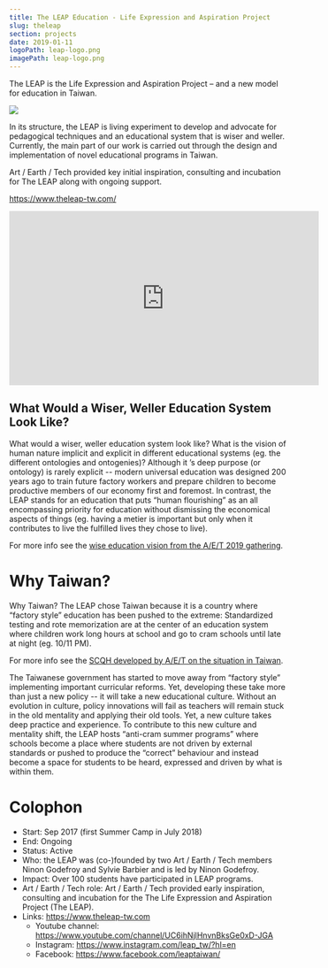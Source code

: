 ```yaml
---
title: The LEAP Education - Life Expression and Aspiration Project
slug: theleap
section: projects
date: 2019-01-11
logoPath: leap-logo.png
imagePath: leap-logo.png
---
```


The LEAP is the Life Expression and Aspiration Project – and a new model for education in Taiwan.

<img src="/images/leap-logo.png">

In its structure, the LEAP is living experiment to develop and advocate for pedagogical techniques and an educational system that is wiser and weller. Currently, the main part of our work is carried out through the design and implementation of novel educational programs in Taiwan.

Art / Earth / Tech provided key initial inspiration, consulting and incubation for The LEAP along with ongoing support.

<a href="https://www.theleap-tw.com/">https://www.theleap-tw.com/</a>

<iframe width="560" height="315" src="https://www.youtube.com/embed/07lwBN2EHgE" frameborder="0" allow="accelerometer; autoplay; encrypted-media; gyroscope; picture-in-picture" allowfullscreen></iframe>

## What Would a Wiser, Weller Education System Look Like?

What would a wiser, weller education system look like? What is the vision of human nature implicit and explicit in different educational systems (eg. the different ontologies and ontogenies)? Although it ’s deep purpose (or ontology) is rarely explicit -- modern universal education was designed 200 years ago to train future factory workers and prepare children to become productive members of our economy first and foremost. In contrast, the LEAP stands for an education that puts “human flourishing” as an all encompassing priority for education without dismissing  the economical aspects of things (eg.  having a metier is important but only when it contributes to live the fulfilled lives they chose to live).

For more info see the [wise education vision from the A/E/T 2019 gathering][wise-ed].

[wise-ed]: http://localhost:1313/2019/10/13/wise-education-gathering-2019/

# Why Taiwan?

Why Taiwan? The LEAP chose Taiwan because it is a country where “factory style” education has been pushed to the extreme: Standardized testing and rote memorization are at the center of an education system where children work long hours at school and go to cram schools until late at night (eg. 10/11 PM).

For more info see the [SCQH developed by A/E/T on the situation in Taiwan][scqh].

[scqh]: /2017/11/16/transforming-taiwan-education-with-a-leap/

The Taiwanese government has started to move away from “factory style”  implementing important curricular reforms. Yet, developing these take more than just a new policy -- it will take a new educational culture. Without an evolution in culture, policy innovations will fail as teachers will remain stuck in the old mentality and applying their old tools. Yet, a new culture takes deep practice and experience. To contribute to this new culture and mentality shift, the LEAP hosts “anti-cram summer programs” where schools become a place where students are not driven by external standards or pushed to produce the “correct” behaviour and instead become a space for students to be heard, expressed and driven by what is within them.

# Colophon

* Start: Sep 2017 (first Summer Camp in July 2018)
* End: Ongoing
* Status: Active
* Who: the LEAP was (co-)founded by two Art / Earth / Tech members Ninon Godefroy and Sylvie Barbier and  is led by Ninon Godefroy.
* Impact: Over 100 students have participated in LEAP programs.
* Art / Earth / Tech role: Art / Earth / Tech provided early inspiration, consulting and incubation for the The Life Expression and Aspiration Project (The LEAP).
* Links: https://www.theleap-tw.com
  * Youtube channel: https://www.youtube.com/channel/UC6ihNjlHnvnBksGe0xD-JGA
  * Instagram:  https://www.instagram.com/leap_tw/?hl=en
  * Facebook: https://www.facebook.com/leaptaiwan/

